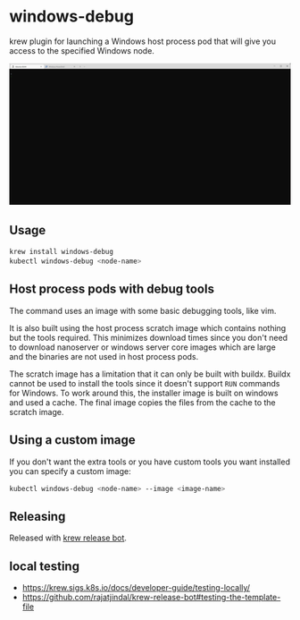 # windows-debug
krew plugin for launching a Windows host process pod that will give you access to the specified Windows node.

![gif of using krew to install and run as kubectl plugin](./kubectl-windows-debug.gif)

## Usage

```bash
krew install windows-debug
kubectl windows-debug <node-name>
```

## Host process pods with debug tools

The command uses an image with some basic debugging tools, like vim.  

It is also built using the host process scratch image which contains nothing but the tools required.  This minimizes download times since you don't need to download nanoserver or windows server core images which are large and the binaries are not used in host process pods.

The scratch image has a limitation that it can only be built with buildx.  Buildx cannot be used to install the tools since it doesn't support `RUN` commands for Windows.  To work around this, the installer image is built on windows and used a cache.  The final image copies the files from the cache to the scratch image.

## Using a custom image
If you don't want the extra tools or you have custom tools you want installed you can specify a custom image:

```bash
kubectl windows-debug <node-name> --image <image-name>
```

## Releasing
Released with [krew release bot](https://github.com/rajatjindal/krew-release-bot). 

## local testing

- https://krew.sigs.k8s.io/docs/developer-guide/testing-locally/
- https://github.com/rajatjindal/krew-release-bot#testing-the-template-file
